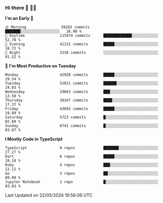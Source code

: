 ### Hi there 👋 🧑‍💻



<!--START_SECTION:waka-->
**I'm an Early 🐤** 

```text
🌞 Morning                59283 commits       ███████░░░░░░░░░░░░░░░░░░   26.98 % 
🌆 Daytime                115974 commits      █████████████░░░░░░░░░░░░   52.78 % 
🌃 Evening                41131 commits       █████░░░░░░░░░░░░░░░░░░░░   18.72 % 
🌙 Night                  3338 commits        ░░░░░░░░░░░░░░░░░░░░░░░░░   01.52 % 
```
📅 **I'm Most Productive on Tuesday** 

```text
Monday                   42928 commits       █████░░░░░░░░░░░░░░░░░░░░   19.54 % 
Tuesday                  52811 commits       ██████░░░░░░░░░░░░░░░░░░░   24.03 % 
Wednesday                29663 commits       ███░░░░░░░░░░░░░░░░░░░░░░   13.50 % 
Thursday                 38167 commits       ████░░░░░░░░░░░░░░░░░░░░░   17.37 % 
Friday                   43693 commits       █████░░░░░░░░░░░░░░░░░░░░   19.89 % 
Saturday                 5723 commits        █░░░░░░░░░░░░░░░░░░░░░░░░   02.60 % 
Sunday                   6741 commits        █░░░░░░░░░░░░░░░░░░░░░░░░   03.07 % 
```


**I Mostly Code in TypeScript** 

```text
TypeScript               9 repos             ███████░░░░░░░░░░░░░░░░░░   27.27 % 
Dart                     6 repos             █████░░░░░░░░░░░░░░░░░░░░   18.18 % 
Ruby                     4 repos             ███░░░░░░░░░░░░░░░░░░░░░░   12.12 % 
Go                       3 repos             ██░░░░░░░░░░░░░░░░░░░░░░░   09.09 % 
Jupyter Notebook         1 repo              █░░░░░░░░░░░░░░░░░░░░░░░░   03.03 % 
```




 Last Updated on 22/05/2024 19:56:06 UTC
<!--END_SECTION:waka-->



